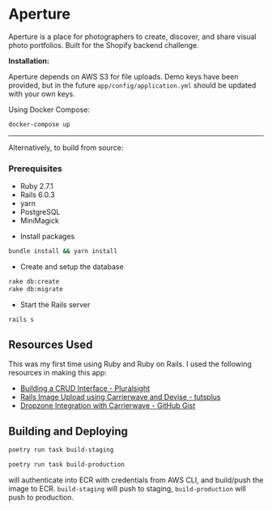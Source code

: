 # Aperture

Aperture is a place for photographers to create, discover, and share visual photo portfolios.
Built for the Shopify backend challenge.

**Installation:**

Aperture depends on AWS S3 for file uploads. Demo keys have been provided, but in the future `app/config/application.yml` should be updated with your own keys. 

Using Docker Compose:
```bash
docker-compose up
```

----------------------------------------------------------------

Alternatively, to build from source:

### Prerequisites
* Ruby 2.7.1
* Rails 6.0.3
* yarn
* PostgreSQL
* MiniMagick

- Install packages

```bash
bundle install && yarn install
```

- Create and setup the database

```bash
rake db:create
rake db:migrate
```

- Start the Rails server

```bash
rails s
```

## Resources Used

This was my first time using Ruby and Ruby on Rails. I used the following resources in making this app:
* [Building a CRUD Interface - Pluralsight](https://www.pluralsight.com/guides/building-a-crud-interface-with-react-and-ruby-on-rails)
* [Rails Image Upload using Carrierwave and Devise - tutsplus](https://code.tutsplus.com/tutorials/rails-image-upload-using-carrierwave-and-devise--cms-25681)
* [Dropzone Integration with Carrierwave - GitHub Gist](https://gist.github.com/joemusacchia/fec89ea3360d5d7980b96e2bc6a39710)


## Building and Deploying

```bash
poetry run task build-staging
```

```bash
poetry run task build-production
```


will authenticate into ECR with credentials from AWS CLI, and build/push the image to ECR. `build-staging` will push to staging, `build-production` will push to production.